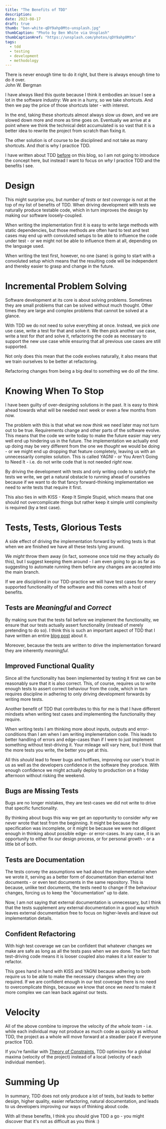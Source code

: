 ```yaml
---
title: "The Benefits of TDD"
description: 
date: 2023-08-17
draft: true
thumb: "ben-white-qDY9ahp0Mto-unsplash.jpg"
thumbCaption: "Photo by Ben White via Unsplash"
thumbCaptionHref: "https://unsplash.com/photos/qDY9ahp0Mto"
tags:
  - tdd
  - testing
  - development
  - methodology
---
```


<div class="quote text-4xl">
    There is never enough time to do it right,
    but there is always enough time to do it over.
    <div class="source mt-4">John W. Bergman</div>
</div>

I have always liked this quote because I think it embodies an issue I see a lot in the software industry:
We are in a hurry, so we take shortcuts. And then we pay the price of those shortcuts later - with interest.

In the end, taking these shortcuts almost always slow us down,
and we are slowed down more and more as time goes on.
Eventually we arrive at a point where we think the technical debt accumulated is so vast that it is a better idea to rewrite the project from scratch than fixing it.

The other solution is of course to be disciplined and not take as many shortcuts.
And _that_ is why I practice TDD.

I have written about TDD [before](2023-03-09_tdd-bowling/) on this blog, so I am not going to introduce the concept here,
but instead I want to focus on _why_ I practice TDD and the benefits I see.

# Design
This might surprise you, but _number of tests_ or _test coverage_ is not at the top of my list of benefits of TDD. 
When driving development with tests we naturally produce testable code,
which in turn improves the design by making our software loosely-coupled.

When writing the implementation first it is easy to write large methods with static dependencies,
but those methods are often hard to test and test cases may end up with convoluted setups to be able to influence the
code under test - or we might not be able to influence them at all, depending on the language used.

When writing the test first, however, no one (sane) is going to start with a convoluted setup which means that the
resulting code will be independent and thereby easier to grasp and change in the future.

# Incremental Problem Solving
Software development at its core is about solving problems.
Sometimes they are small problems that can be solved without much thought.
Other times they are large and complex problems that cannot be solved at a glance.

With TDD we do not need to solve everything at once.
Instead, we pick _one_ use case, write a test for that and solve it.
We then pick another use case, write a test for _that_ and solve it,
refactoring the code as necessary to support the new use case while ensuring that all previous use cases are still supported.

Not only does this mean that the code evolves naturally,
it also means that we train ourselves to be better at refactoring.

Refactoring changes from being a big deal to something we do _all the time_.

# Knowing When To Stop
I have been guilty of over-designing solutions in the past.
It is easy to think ahead towards what will be needed next week or even a few months from now.

The problem with this is that what we now _think_ we need later may not turn out to be true.
Requirements change and other parts of the software evolve.
This means that the code we write today to make the future easier may very well end up hindering us in the future.
The implementation we actually end up doing may be very different from the one we _thought_ we would be doing -
or we might end up dropping that feature completely, leaving us with an unnecessarily complex solution.
This is called _YAGNI_ - or You Aren't Going to Need It - i.e. do not write code that is not needed _right now_.

By driving the development with tests and only writing code to satisfy the tests we write,
we get a natural obstacle to running ahead of ourselves because if we want to do that fancy forward-thinking
implementation we need to write tests that require it first.

This also ties in with KISS - Keep It Simple Stupid, which means that one should not overcomplicate things but rather
keep it simple until complexity is required (by a test case).

# Tests, Tests, Glorious Tests
A side effect of driving the implementation forward by writing tests is that when we are finished we have all these tests lying around.

We _might_ throw them away (in fact, someone once told me they actually do this),
but I suggest keeping them around -
I am even going to go as far as suggesting to automate running them before any changes are accepted into the main branch.

If we are disciplined in our TDD-practice we will have test cases for every supported functionality of the software and this comes with a host of benefits.

## Tests are _Meaningful_ and _Correct_
By making sure that the tests fail before we implement the functionality,
we ensure that our tests actually assert functionality (instead of merely pretending to do so).
I think this is such an important aspect of TDD that I have written an entire [blog post](/2023-06-26_who_tests_your_tests/)
about it.

Moreover, because the tests are written to drive the implementation forward they are inherently _meaningful_.

## Improved Functional Quality
Since all the functionality has been implemented by testing it first we can be reasonably sure that it is also correct.
This, of course, requires us to write enough tests to assert correct behaviour from the code,
which in turn requires discipline in adhering to only driving development forwards by writing more tests.

Another benefit of TDD that contributes to this for me is that I have different mindsets when writing test cases and implementing the functionality they require.

When writing tests I am thinking more about inputs, outputs and error-conditions than I am when I am writing implementation code.
This leads to better handling of errors and edge-cases than if I were to just implement something without test-driving it.
Your mileage will vary here, but I think that the more tests you write, the better you get at this.

All this _should_ lead to fewer bugs and hotfixes,
improving our user's trust in us as well as the developers confidence in the software they produce.
With enough confidence we might actually deploy to production on a friday afternoon without risking the weekend.

## Bugs are Missing Tests
Bugs are no longer mistakes, they are test-cases we did not write to drive that specific functionality.

By thinking about bugs this way we get an opportunity to consider _why_ we never wrote that test from the beginning.
It might be because the specification was incomplete,
or it might be because we were not diligent enough in thinking about possible edge- or error-cases.
In any case, it is an opportunity to either fix our design process, or for personal growth - or a little bit of both.

## Tests are Documentation
The tests convey the assumptions we had about the implementation when we wrote it,
serving as a better form of documentation than external text documents -
or even text documents in the same repository.
This is because, unlike text documents, the tests need to change if the behaviour changes,
forcing us to keep the "documentation" up to date.

Now, I am not saying that external documentation is unnecessary,
but I think that the tests supplement any external documentation in a good way which leaves external documentation free to focus on higher-levels and leave out implementation details.

## Confident Refactoring
With high test coverage we can be confident that whatever changes we make are safe as long as all the tests pass when we are done.
The fact that test-driving code means it is looser coupled also makes it a lot easier to refactor.

This goes hand in hand with KISS and YAGNI because adhering to both require us to be able to make the necessary changes when they _are_ required.
If we are confident enough in our test coverage there is no need to overcomplicate things,
because we know that once we _need_ to make it more complex we can lean back against our tests.

# Velocity
All of the above combine to improve the velocity of _the whole team_ -
i.e. while each individual may not produce as much code as quickly as without TDD,
the project as a whole will move forward at a steadier pace if everyone practice TDD.

If you're familiar with [Theory of Constraints](https://www.goodreads.com/book/show/582174.Theory_of_Constraints),
TDD optimizes for a global maxima (velocity of the project) instead of a local (velocity of each individual member).

# Summing Up
In summary,
TDD does not only produce a lot of tests,
but leads to better design, higher quality, easier refactoring, natural documentation, and leads to us developers improving our ways of thinking about code.

With all these benefits, I think you should give TDD a go -
you might discover that it's not as difficult as you think :)


